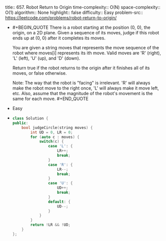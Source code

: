 title:: 657. Robot Return to Origin
time-complexity:: O(N)
space-complexity:: O(1)
algorithm:: None
highlight:: false
difficulty:: Easy
problem-src:: https://leetcode.com/problems/robot-return-to-origin/

- #+BEGIN_QUOTE
  There is a robot starting at the position (0, 0), the origin, on a 2D plane. Given a sequence of its moves, judge if this robot ends up at (0, 0) after it completes its moves.
  
  You are given a string moves that represents the move sequence of the robot where moves[i] represents its ith move. Valid moves are 'R' (right), 'L' (left), 'U' (up), and 'D' (down).
  
  Return true if the robot returns to the origin after it finishes all of its moves, or false otherwise.
  
  Note: The way that the robot is "facing" is irrelevant. 'R' will always make the robot move to the right once, 'L' will always make it move left, etc. Also, assume that the magnitude of the robot's movement is the same for each move.
  #+END_QUOTE
- Easy
- ```cpp
  class Solution {
  public:
      bool judgeCircle(string moves) {
          int UD = 0, LR = 0;
          for (auto c : moves) {
              switch(c) {
                  case 'L': {
                      LR++;
                      break;
                  }
                  case 'R': {
                      LR--;
                      break;
                  }
                  case 'U': {
                      UD++;
                      break;
                  }
                  default: {
                      UD--;
                  }
              }
          }
          return !LR && !UD;
      }
  };
  ```